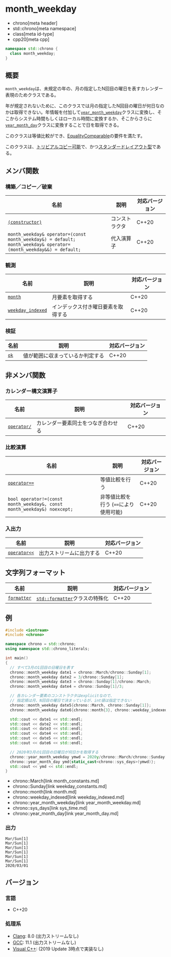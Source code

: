# month_weekday
* chrono[meta header]
* std::chrono[meta namespace]
* class[meta id-type]
* cpp20[meta cpp]

```cpp
namespace std::chrono {
  class month_weekday;
}
```

## 概要
`month_weekday`は、未規定の年の、月の指定したN回目の曜日を表すカレンダー表現のためクラスである。

年が規定されないために、このクラスでは月の指定したN回目の曜日が何日なのかは取得できない。年情報を付加して[`year_month_weekday`](year_month_weekday.md)クラスに変換し、そこからシステム時間もしくはローカル時間に変換するか、そこからさらに[`year_month_day`](year_month_day.md)クラスに変換することで日を取得できる。

このクラスは等値比較ができ、[EqualityComparable](/reference/concepts/equality_comparable.md)の要件を満たす。

このクラスは、[トリビアルコピー可能](/reference/type_traits/is_trivially_copyable.md)で、かつ[スタンダードレイアウト型](/reference/type_traits/is_standard_layout.md)である。


## メンバ関数
### 構築／コピー／破棄

| 名前 | 説明 | 対応バージョン |
|------|------|----------------|
| [`(constructor)`](month_weekday/op_constructor.md) | コンストラクタ | C++20 |
| `month_weekday& operator=(const month_weekday&) = default;`<br/> `month_weekday& operator=(month_weekday&&) = default;` | 代入演算子 | C++20 |


### 観測

| 名前 | 説明 | 対応バージョン |
|------|------|----------------|
| [`month`](month_weekday/month.md) | 月要素を取得する | C++20 |
| [`weekday_indexed`](month_weekday/weekday_indexed.md) | インデックス付き曜日要素を取得する | C++20 |


### 検証

| 名前 | 説明 | 対応バージョン |
|------|------|----------------|
| [`ok`](month_weekday/ok.md) | 値が範囲に収まっているか判定する | C++20 |


## 非メンバ関数
### カレンダー構文演算子

| 名前 | 説明 | 対応バージョン |
|------|------|----------------|
| [`operator/`](month_weekday/op_append.md) | カレンダー要素同士をつなぎ合わせる | C++20 |


### 比較演算

| 名前 | 説明 | 対応バージョン |
|------|------|----------------|
| [`operator==`](month_weekday/op_equal.md) | 等値比較を行う | C++20 |
| `bool operator!=(const month_weekday&, const month_weekday&) noexcept;` | 非等値比較を行う (`==`により使用可能) | C++20 |


### 入出力

| 名前 | 説明 | 対応バージョン |
|------|------|----------------|
| [`operator<<`](month_weekday/op_ostream.md) | 出力ストリームに出力する | C++20 |


## 文字列フォーマット

| 名前 | 説明 | 対応バージョン |
|------|------|----------------|
| [`formatter`](month_weekday/formatter.md) | [`std::formatter`](/reference/format/formatter.md)クラスの特殊化 | C++20 |


## 例
```cpp example
#include <iostream>
#include <chrono>

namespace chrono = std::chrono;
using namespace std::chrono_literals;

int main()
{
  // すべて3月の1回目の日曜日を表す
  chrono::month_weekday date1 = chrono::March/chrono::Sunday[1];
  chrono::month_weekday date2 = 3/chrono::Sunday[1];
  chrono::month_weekday date3 = chrono::Sunday[1]/chrono::March;
  chrono::month_weekday date4 = chrono::Sunday[1]/3;

  // 各カレンダー要素のコンストラクタはexplicitなので、
  // 指定順は月、N回目の曜日で決まっているが、int値は指定できない
  chrono::month_weekday date5{chrono::March, chrono::Sunday[1]};
  chrono::month_weekday date6{chrono::month{3}, chrono::weekday_indexed{chrono::Sunday, 1}};

  std::cout << date1 << std::endl;
  std::cout << date2 << std::endl;
  std::cout << date3 << std::endl;
  std::cout << date4 << std::endl;
  std::cout << date5 << std::endl;
  std::cout << date6 << std::endl;

  // 2020年3月の1回目の日曜日が何日かを取得する
  chrono::year_month_weekday ymwd = 2020y/chrono::March/chrono::Sunday[1];
  chrono::year_month_day ymd{static_cast<chrono::sys_days>(ymwd)};
  std::cout << ymd << std::endl;
}
```
* chrono::March[link month_constants.md]
* chrono::Sunday[link weekday_constants.md]
* chrono::month[link month.md]
* chrono::weekday_indexed[link weekday_indexed.md]
* chrono::year_month_weekday[link year_month_weekday.md]
* chrono::sys_days[link sys_time.md]
* chrono::year_month_day[link year_month_day.md]

### 出力
```
Mar/Sun[1]
Mar/Sun[1]
Mar/Sun[1]
Mar/Sun[1]
Mar/Sun[1]
Mar/Sun[1]
2020/03/01
```

## バージョン
### 言語
- C++20

### 処理系
- [Clang](/implementation.md#clang): 8.0 (出力ストリームなし)
- [GCC](/implementation.md#gcc): 11.1 (出力ストリームなし)
- [Visual C++](/implementation.md#visual_cpp): (2019 Update 3時点で実装なし)
